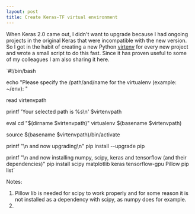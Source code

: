 ```yaml
---
layout: post
title: Create Keras-TF virtual environment
---
```


When Keras 2.0 came out, I didn't want to upgrade because I had ongoing projects in the original Keras that were incompatible with the new version. So I got in the habit of creating a new Python [virtenv](https://virtualenv.pypa.io/en/stable/userguide/) for every new project and wrote a small script to do this fast. Since it has proven useful to some of my colleagues I am also sharing it here.

`#!/bin/bash

echo "Please specify the /path/and/name for the virtualenv (example: ~/env): "

read virtenvpath

printf 'Your selected path is %s\n' $virtenvpath

eval cd "$(dirname $virtenvpath)"
virtualenv $(basename $virtenvpath)

source $(basename $virtenvpath)/bin/activate

printf "\n and now upgrading\n"
pip install --upgrade pip

printf "\n and now installing numpy, scipy, keras and tensorflow (and their dependencies)"
pip install scipy matplotlib keras tensorflow-gpu Pillow
pip list`

Notes:
1. Pillow lib is needed for scipy to work properly and for some reason it is not installed as a dependency with scipy, as numpy does for example.
2. 
